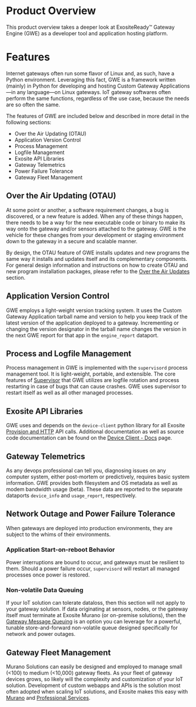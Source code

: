 # Product Overview

This product overview takes a deeper look at ExositeReady™ Gateway Engine (GWE) as a
developer tool and application hosting platform.

# Features

Internet gateways often run some flavor of Linux and, as such, have a
Python environment. Leveraging this fact, GWE is a framework
written (mainly) in Python for developing and hosting Custom Gateway
Applications—in any language—on Linux gateways. IoT gateway softwares
often perform the same functions, regardless of the use case, because the
needs are so often the same.

The features of GWE are included below and described in more detail in 
the following sections:

* Over the Air Updating (OTAU)
* Application Version Control
* Process Management
* Logfile Management
* Exosite API Libraries
* Gateway Telemetrics
* Power Failure Tolerance
* Gateway Fleet Management

## Over the Air Updating (OTAU)

At some point or another, a software requirement changes, a bug is
discovered, or a new feature is added. When any of these things happen,
there needs to be a way for the new executable code or binary to make
its way onto the gateway and/or sensors attached to the
gateway. GWE is the vehicle for these changes from your
development or staging environment down to the gateway in a secure and
scalable manner.

By design, the OTAU feature of GWE installs updates and new
programs the same way it installs and updates itself and its
complementary components. For general design information and
instructions on how to create OTAU and new program installation
packages, please refer to the [Over the Air Updates](/exositeready/gwe/otau/) section.

## Application Version Control

GWE employs a light-weight version tracking system. It uses
the Custom Gateway Application tarball name and version to help you keep
track of the latest version of the application deployed to a gateway.
Incrementing or changing the version designator in the tarball name
changes the version in the next GWE report for that app in
the `engine_report` dataport.

## Process and Logfile Management

Process management in GWE is implemented with the
`supervisord` process management tool. It is light-weight, portable, and
extensible. The core features of [Supervisor](http://supervisord.org)
that GWE utilizes are logfile rotation and process restarting
in case of bugs that can cause crashes. GWE uses supervisor
to restart itself as well as all other managed processes.

## Exosite API Libraries

GWE uses and depends on the `device-client` python library
for all Exosite [Provision and
HTTP](/guides/products/device_api/http/) API
calls. Additional documentation as well as source code documentation can
be found on the
[Device Client - Docs](/exositeready/gwe/device-client) page.

## Gateway Telemetrics

As any devops professional can tell you, diagnosing issues on any
computer system, either post-mortem or predictively, requires basic system
information. GWE provides both filesystem and OS metadata as
well as modem bandwidth usage (beta). These data are reported to
the separate dataports `device_info` and `usage_report`, respectively.

## Network Outage and Power Failure Tolerance

When gateways are deployed into production environments, they are subject
to the whims of their environments.

### Application Start-on-reboot Behavior

Power interruptions are bound to occur, and gateways must be resilient to
them. Should a power failure occur, `supervisord` will restart all
managed processes once power is restored.

### Non-volatile Data Queuing

If your IoT solution can tolerate dataloss, then this section will not
apply to your gateway solution. If data originating at sensors, nodes, or
the gateway itself must terminate at Exosite Murano (or
on-premise solutions), then the [Gateway Message
Queuing](/exositeready/gwe/gmq/) is an option
you can leverage for a powerful, tunable store-and-forward non-volatile
queue designed specifically for network and power outages.

## Gateway Fleet Management

Murano Solutions can easily be designed and employed to manage small
(&lt;100) to medium (&lt;10,000) gateway fleets. As your fleet of
gateway devices grows, so likely will the complexity and customization
of your IoT solution. Development of custom webapps and APIs is the
solution most often adopted when scaling IoT solutions, and Exosite makes
this easy with [Murano](https://exosite.com/murano/) and [Professional
Services](https://exosite.com/services/professional-services/).
